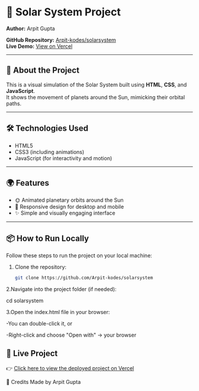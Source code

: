 # 🌌 Solar System Project

**Author:** Arpit Gupta

**GitHub Repository:** [Arpit-kodes/solarsystem](https://github.com/Arpit-kodes/solarsystem)  
**Live Demo:** [View on Vercel](https://solarsystem-beryl-xi.vercel.app/)

---

## 🚀 About the Project

This is a visual simulation of the Solar System built using **HTML**, **CSS**, and **JavaScript**.  
It shows the movement of planets around the Sun, mimicking their orbital paths.

---

## 🛠️ Technologies Used

- HTML5  
- CSS3 (including animations)  
- JavaScript (for interactivity and motion)

---

## 🌍 Features

- 🌞 Animated planetary orbits around the Sun  
- 📱 Responsive design for desktop and mobile  
- ✨ Simple and visually engaging interface  

---

## 📦 How to Run Locally

Follow these steps to run the project on your local machine:

1. Clone the repository:

   ```bash
   git clone https://github.com/Arpit-kodes/solarsystem

2.Navigate into the project folder (if needed):

  cd solarsystem

3.Open the index.html file in your browser:

  -You can double-click it, or

  -Right-click and choose "Open with" → your browser

## 🔗 Live Project
👉 [Click here to view the deployed project on Vercel](https://solarsystem-beryl-xi.vercel.app/)


🙌 Credits
Made by Arpit Gupta
